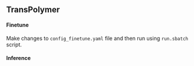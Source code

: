 ## TransPolymer ##

#### Finetune ####
Make changes to `config_finetune.yaml` file and then run using `run.sbatch` script. 

#### Inference ####
